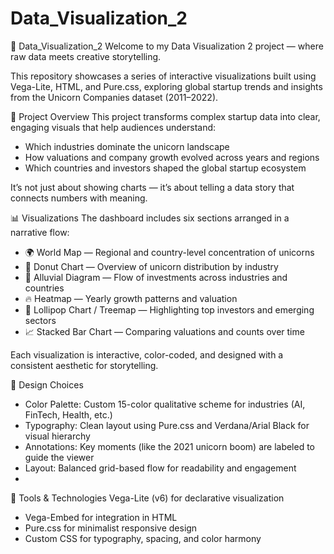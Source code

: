 # Data_Visualization_2

🦄 Data_Visualization_2
Welcome to my Data Visualization 2 project — where raw data meets creative storytelling.


This repository showcases a series of interactive visualizations built using Vega-Lite, HTML, and Pure.css, exploring global startup trends and insights from the Unicorn Companies dataset (2011–2022).


🎯 Project Overview
This project transforms complex startup data into clear, engaging visuals that help audiences understand:
- Which industries dominate the unicorn landscape
- How valuations and company growth evolved across years and regions
- Which countries and investors shaped the global startup ecosystem
  
It’s not just about showing charts — it’s about telling a data story that connects numbers with meaning.


📊 Visualizations
The dashboard includes six sections arranged in a narrative flow:
- 🌍 World Map — Regional and country-level concentration of unicorns
- 🍩 Donut Chart — Overview of unicorn distribution by industry
- 🧬 Alluvial Diagram — Flow of investments across industries and countries
- 🔥 Heatmap — Yearly growth patterns and valuation
- 🍭 Lollipop Chart / Treemap — Highlighting top investors and emerging sectors
- 📈 Stacked Bar Chart — Comparing valuations and counts over time

Each visualization is interactive, color-coded, and designed with a consistent aesthetic for storytelling.


🎨 Design Choices
- Color Palette: Custom 15-color qualitative scheme for industries (AI, FinTech, Health, etc.)
- Typography: Clean layout using Pure.css and Verdana/Arial Black for visual hierarchy
- Annotations: Key moments (like the 2021 unicorn boom) are labeled to guide the viewer
- Layout: Balanced grid-based flow for readability and engagement
- 
🧠 Tools & Technologies
Vega-Lite (v6) for declarative visualization
- Vega-Embed for integration in HTML
- Pure.css for minimalist responsive design
- Custom CSS for typography, spacing, and color harmony

